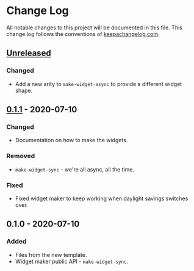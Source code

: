 # Change Log
All notable changes to this project will be documented in this file. This change log follows the conventions of [keepachangelog.com](http://keepachangelog.com/).

## [Unreleased]
### Changed
- Add a new arity to `make-widget-async` to provide a different widget shape.

## [0.1.1] - 2020-07-10
### Changed
- Documentation on how to make the widgets.

### Removed
- `make-widget-sync` - we're all async, all the time.

### Fixed
- Fixed widget maker to keep working when daylight savings switches over.

## 0.1.0 - 2020-07-10
### Added
- Files from the new template.
- Widget maker public API - `make-widget-sync`.

[Unreleased]: https://github.com/your-name/countdown/compare/0.1.1...HEAD
[0.1.1]: https://github.com/your-name/countdown/compare/0.1.0...0.1.1
